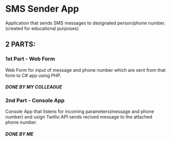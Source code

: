 # SMS Sender App
Application that sends SMS messages to designated person/phone number.(created for educational purposes)

## 2 PARTS:
### 1st Part - Web Form
Web Form for input of message and phone number which are sent from that form to C# app using PHP.
##### DONE BY MY COLLEAGUE

### 2nd Part - Console App
Console App that listens for incoming parameters(message and phone number) and usign Twillio API 
sends recived message to the attached phone number.
##### DONE BY ME
